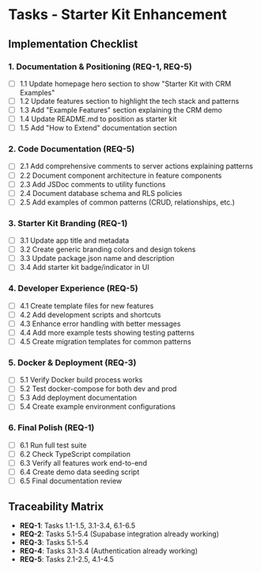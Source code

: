 # Tasks - Starter Kit Enhancement

## Implementation Checklist

### 1. Documentation & Positioning (REQ-1, REQ-5)
- [ ] 1.1 Update homepage hero section to show "Starter Kit with CRM Examples"
- [ ] 1.2 Update features section to highlight the tech stack and patterns
- [ ] 1.3 Add "Example Features" section explaining the CRM demo
- [ ] 1.4 Update README.md to position as starter kit
- [ ] 1.5 Add "How to Extend" documentation section

### 2. Code Documentation (REQ-5)
- [ ] 2.1 Add comprehensive comments to server actions explaining patterns
- [ ] 2.2 Document component architecture in feature components
- [ ] 2.3 Add JSDoc comments to utility functions
- [ ] 2.4 Document database schema and RLS policies
- [ ] 2.5 Add examples of common patterns (CRUD, relationships, etc.)

### 3. Starter Kit Branding (REQ-1)
- [ ] 3.1 Update app title and metadata
- [ ] 3.2 Create generic branding colors and design tokens
- [ ] 3.3 Update package.json name and description
- [ ] 3.4 Add starter kit badge/indicator in UI

### 4. Developer Experience (REQ-5)
- [ ] 4.1 Create template files for new features
- [ ] 4.2 Add development scripts and shortcuts
- [ ] 4.3 Enhance error handling with better messages
- [ ] 4.4 Add more example tests showing testing patterns
- [ ] 4.5 Create migration templates for common patterns

### 5. Docker & Deployment (REQ-3)
- [ ] 5.1 Verify Docker build process works
- [ ] 5.2 Test docker-compose for both dev and prod
- [ ] 5.3 Add deployment documentation
- [ ] 5.4 Create example environment configurations

### 6. Final Polish (REQ-1)
- [ ] 6.1 Run full test suite
- [ ] 6.2 Check TypeScript compilation
- [ ] 6.3 Verify all features work end-to-end
- [ ] 6.4 Create demo data seeding script
- [ ] 6.5 Final documentation review

## Traceability Matrix
- **REQ-1**: Tasks 1.1-1.5, 3.1-3.4, 6.1-6.5
- **REQ-2**: Tasks 5.1-5.4 (Supabase integration already working)
- **REQ-3**: Tasks 5.1-5.4
- **REQ-4**: Tasks 3.1-3.4 (Authentication already working)
- **REQ-5**: Tasks 2.1-2.5, 4.1-4.5